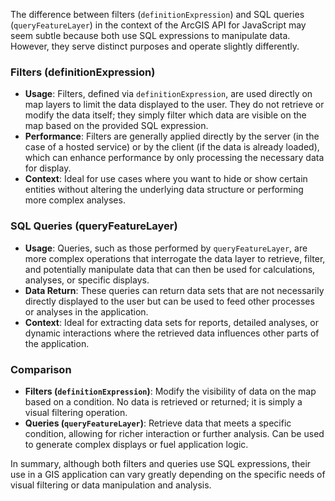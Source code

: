 The difference between filters (`definitionExpression`) and SQL queries (`queryFeatureLayer`) in the context of the ArcGIS API for JavaScript may seem subtle because both use SQL expressions to manipulate data. However, they serve distinct purposes and operate slightly differently.

### Filters (definitionExpression)
- **Usage**: Filters, defined via `definitionExpression`, are used directly on map layers to limit the data displayed to the user. They do not retrieve or modify the data itself; they simply filter which data are visible on the map based on the provided SQL expression.
- **Performance**: Filters are generally applied directly by the server (in the case of a hosted service) or by the client (if the data is already loaded), which can enhance performance by only processing the necessary data for display.
- **Context**: Ideal for use cases where you want to hide or show certain entities without altering the underlying data structure or performing more complex analyses.

### SQL Queries (queryFeatureLayer)
- **Usage**: Queries, such as those performed by `queryFeatureLayer`, are more complex operations that interrogate the data layer to retrieve, filter, and potentially manipulate data that can then be used for calculations, analyses, or specific displays.
- **Data Return**: These queries can return data sets that are not necessarily directly displayed to the user but can be used to feed other processes or analyses in the application.
- **Context**: Ideal for extracting data sets for reports, detailed analyses, or dynamic interactions where the retrieved data influences other parts of the application.

### Comparison
- **Filters (`definitionExpression`)**: Modify the visibility of data on the map based on a condition. No data is retrieved or returned; it is simply a visual filtering operation.
- **Queries (`queryFeatureLayer`)**: Retrieve data that meets a specific condition, allowing for richer interaction or further analysis. Can be used to generate complex displays or fuel application logic.

In summary, although both filters and queries use SQL expressions, their use in a GIS application can vary greatly depending on the specific needs of visual filtering or data manipulation and analysis.
